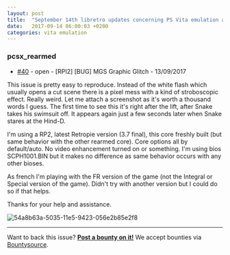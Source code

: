 ```yaml
---
layout: post
title:  "September 14th libretro updates concerning PS Vita emulation and emulators"
date:   2017-09-14 06:00:03 +0200
categories: vita emulation
---
```


### pcsx_rearmed
- [#40](https://github.com/libretro/pcsx_rearmed/issues/40) - open - [RPI2] [BUG] MGS Graphic Glitch - 13/09/2017

This issue is pretty easy to reproduce. Instead of the white flash which usually opens a cut scene there is a pixel mess with a kind of stroboscopic effect. Really weird. Let me attach a screenshot as it's worth a thousand words I guess. The first time to see this it's right after the lift, after Snake takes his swimsuit off. It appears again just a few seconds later when Snake stares at the Hind-D.

I'm using a RP2, latest Retropie version (3.7 final), this core freshly built (but same behavior with the other rearmed core). Core options all by default/auto. No video enhancement turned on or something. I'm using bios SCPH1001.BIN but it makes no difference as same behavior occurs with any other bioses.

As french I'm playing with the FR version of the game (not the Integral or Special version of the game). Didn't try with another version but I could do so if that helps.

Thanks for your help and assistance.

![54a8b63a-5035-11e5-9423-056e2b85e2f8](https://cloud.githubusercontent.com/assets/8100500/15267446/b57fb48e-19c2-11e6-839a-4c9a78600f42.png)


<bountysource-plugin>

---
Want to back this issue? **[Post a bounty on it!](https://www.bountysource.com/issues/34224772-rpi2-bug-mgs-graphic-glitch?utm_campaign=plugin&utm_content=tracker%2F441984&utm_medium=issues&utm_source=github)** We accept bounties via [Bountysource](https://www.bountysource.com/?utm_campaign=plugin&utm_content=tracker%2F441984&utm_medium=issues&utm_source=github).
</bountysource-plugin>

